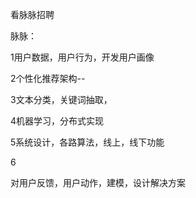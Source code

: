 看脉脉招聘

脉脉：

1用户数据，用户行为，开发用户画像

2个性化推荐架构--

3文本分类，关键词抽取，

4机器学习，分布式实现

5系统设计，各路算法，线上，线下功能

6

对用户反馈，用户动作，建模，设计解决方案

